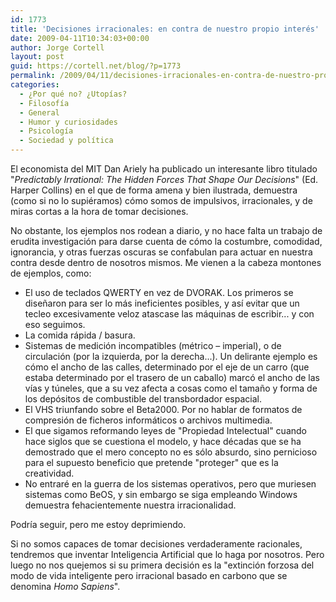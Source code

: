 ```yaml
---
id: 1773
title: 'Decisiones irracionales: en contra de nuestro propio interés'
date: 2009-04-11T10:34:03+00:00
author: Jorge Cortell
layout: post
guid: https://cortell.net/blog/?p=1773
permalink: /2009/04/11/decisiones-irracionales-en-contra-de-nuestro-propio-interes/
categories:
  - ¿Por qué no? ¿Utopías?
  - Filosofí­a
  - General
  - Humor y curiosidades
  - Psicología
  - Sociedad y polí­tica
---
```

El economista del MIT Dan Ariely ha publicado un interesante libro titulado "_Predictably Irrational: The Hidden Forces That Shape Our Decisions_" (Ed. Harper Collins) en el que de forma amena y bien ilustrada, demuestra (como si no lo supiéramos) cómo somos de impulsivos, irracionales, y de miras cortas a la hora de tomar decisiones.

No obstante, los ejemplos nos rodean a diario, y no hace falta un trabajo de erudita investigación para darse cuenta de cómo la costumbre, comodidad, ignorancia, y otras fuerzas oscuras se confabulan para actuar en nuestra contra desde dentro de nosotros mismos. Me vienen a la cabeza montones de ejemplos, como:

  * El uso de teclados QWERTY en vez de DVORAK. Los primeros se diseñaron para ser lo más ineficientes posibles, y así evitar que un tecleo excesivamente veloz atascase las máquinas de escribir... y con eso seguimos.
  * La comida rápida / basura.
  * Sistemas de medición incompatibles (métrico – imperial), o de circulación (por la izquierda, por la derecha...). Un delirante ejemplo es cómo el ancho de las calles, determinado por el eje de un carro (que estaba determinado por el trasero de un caballo) marcó el ancho de las vías y túneles, que a su vez afecta a cosas como el tamaño y forma de los depósitos de combustible del transbordador espacial.
  * El VHS triunfando sobre el Beta2000. Por no hablar de formatos de compresión de ficheros informáticos o archivos multimedia.
  * El que sigamos reformando leyes de "Propiedad Intelectual" cuando hace siglos que se cuestiona el modelo, y hace décadas que se ha demostrado que el mero concepto no es sólo absurdo, sino pernicioso para el supuesto beneficio que pretende "proteger" que es la creatividad.
  * No entraré en la guerra de los sistemas operativos, pero que muriesen sistemas como BeOS, y sin embargo se siga empleando Windows demuestra fehacientemente nuestra irracionalidad.

Podría seguir, pero me estoy deprimiendo.

Si no somos capaces de tomar decisiones verdaderamente racionales, tendremos que inventar Inteligencia Artificial que lo haga por nosotros. Pero luego no nos quejemos si su primera decisión es la "extinción forzosa del modo de vida inteligente pero irracional basado en carbono que se denomina _Homo Sapiens_".